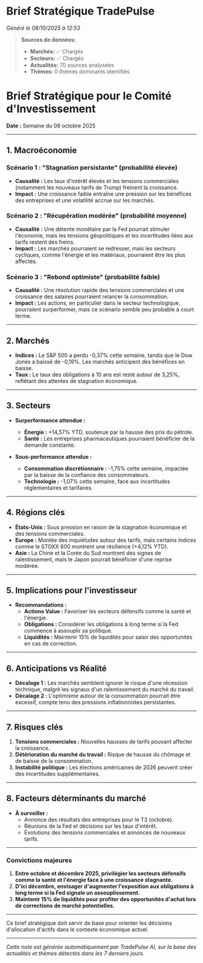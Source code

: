 # Brief Stratégique TradePulse

*Généré le 08/10/2025 à 12:53*

> **Sources de données:**
> - **Marchés:** ✅ Chargés
> - **Secteurs:** ✅ Chargés
> - **Actualités:** 70 sources analysées
> - **Thèmes:** 0 thèmes dominants identifiés

# Brief Stratégique pour le Comité d'Investissement

**Date :** Semaine du 08 octobre 2025

---

## 1. Macroéconomie

### Scénario 1 : "Stagnation persistante" (probabilité élevée)
- **Causalité :** Les taux d'intérêt élevés et les tensions commerciales (notamment les nouveaux tarifs de Trump) freinent la croissance.
- **Impact :** Une croissance faible entraîne une pression sur les bénéfices des entreprises et une volatilité accrue sur les marchés.

### Scénario 2 : "Récupération modérée" (probabilité moyenne)
- **Causalité :** Une détente monétaire par la Fed pourrait stimuler l'économie, mais les tensions géopolitiques et les incertitudes liées aux tarifs restent des freins.
- **Impact :** Les marchés pourraient se redresser, mais les secteurs cycliques, comme l'énergie et les matériaux, pourraient être les plus affectés.

### Scénario 3 : "Rebond optimiste" (probabilité faible)
- **Causalité :** Une résolution rapide des tensions commerciales et une croissance des salaires pourraient relancer la consommation.
- **Impact :** Les actions, en particulier dans le secteur technologique, pourraient surperformer, mais ce scénario semble peu probable à court terme.

---

## 2. Marchés

- **Indices :** Le S&P 500 a perdu -0,37% cette semaine, tandis que le Dow Jones a baissé de -0,19%. Les marchés anticipent des bénéfices en baisse.
- **Taux :** Le taux des obligations à 10 ans est resté autour de 3,25%, reflétant des attentes de stagnation économique.

---

## 3. Secteurs

- **Surperformance attendue :** 
  - **Énergie :** +14,57% YTD, soutenue par la hausse des prix du pétrole.
  - **Santé :** Les entreprises pharmaceutiques pourraient bénéficier de la demande constante.
  
- **Sous-performance attendue :**
  - **Consommation discrétionnaire :** -1,75% cette semaine, impactée par la baisse de la confiance des consommateurs.
  - **Technologie :** -1,07% cette semaine, face aux incertitudes réglementaires et tarifaires.

---

## 4. Régions clés

- **États-Unis :** Sous pression en raison de la stagnation économique et des tensions commerciales.
- **Europe :** Montée des inquiétudes autour des tarifs, mais certains indices comme le STOXX 600 montrent une résilience (+4,12% YTD).
- **Asie :** La Chine et la Corée du Sud montrent des signes de ralentissement, mais le Japon pourrait bénéficier d'une reprise modérée.

---

## 5. Implications pour l'investisseur

- **Recommandations :**
  - **Actions Value :** Favoriser les secteurs défensifs comme la santé et l'énergie.
  - **Obligations :** Considérer les obligations à long terme si la Fed commence à assouplir sa politique.
  - **Liquidités :** Maintenir 15% de liquidités pour saisir des opportunités en cas de correction.

---

## 6. Anticipations vs Réalité

- **Décalage 1 :** Les marchés semblent ignorer le risque d'une récession technique, malgré les signaux d'un ralentissement du marché du travail.
- **Décalage 2 :** L'optimisme autour de la consommation pourrait être excessif, compte tenu des pressions inflationnistes persistantes.

---

## 7. Risques clés

1. **Tensions commerciales :** Nouvelles hausses de tarifs pouvant affecter la croissance.
2. **Détérioration du marché du travail :** Risque de hausse du chômage et de baisse de la consommation.
3. **Instabilité politique :** Les élections américaines de 2026 peuvent créer des incertitudes supplémentaires.

---

## 8. Facteurs déterminants du marché

- **À surveiller :**
  - Annonce des résultats des entreprises pour le T3 (octobre).
  - Réunions de la Fed et décisions sur les taux d'intérêt.
  - Évolutions des tensions commerciales et annonces de nouveaux tarifs.

---

### Convictions majeures

1. **Entre octobre et décembre 2025, privilégier les secteurs défensifs comme la santé et l'énergie face à une croissance stagnante.**
2. **D'ici décembre, envisager d'augmenter l'exposition aux obligations à long terme si la Fed signale un assouplissement.**
3. **Maintenir 15% de liquidités pour profiter des opportunités d'achat lors de corrections de marché potentielles.**

--- 

Ce brief stratégique doit servir de base pour orienter les décisions d'allocation d'actifs dans le contexte économique actuel.

---

*Cette note est générée automatiquement par TradePulse AI, sur la base des actualités et thèmes détectés dans les 7 derniers jours.*
